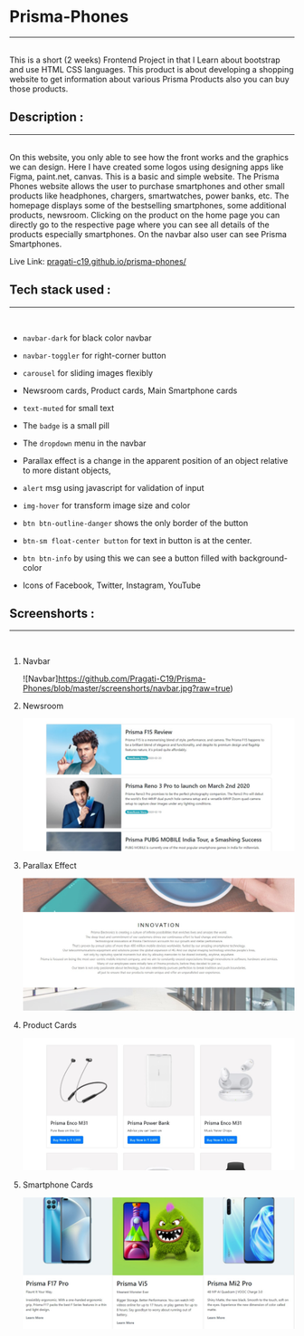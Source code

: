 # Prisma-Phones
<hr>
<br>
This is a short (2 weeks) Frontend Project in that I Learn about bootstrap and use HTML CSS languages. This product is about developing a shopping website to get information about various Prisma Products also you can buy those products.

## Description :
<hr>
<br>
On this website, you only able to see how the front works and the graphics we can design. Here I have created some logos using designing apps like Figma, paint.net, canvas. This is a basic and simple website. The Prisma Phones website allows the user to purchase smartphones and other small products like headphones, chargers, smartwatches, power banks, etc. The homepage displays some of the bestselling smartphones, some additional products, newsroom. Clicking on the product on the home page you can directly go to the respective page where you can see all details of the products especially smartphones. On the navbar also user can see Prisma Smartphones. 

Live Link:  [pragati-c19.github.io/prisma-phones/](http://pragati-c19.github.io/prisma-phones/) 


## Tech stack used :
<hr>
<br>

* `navbar-dark` for black color navbar 

* `navbar-toggler` for right-corner button

* `carousel` for sliding images flexibly 

* Newsroom cards, Product cards, Main Smartphone cards

* `text-muted` for small text

* The `badge` is a small pill 

* The `dropdown` menu in the navbar

* Parallax effect is a change in the apparent position of an object relative to more distant objects,

* `alert` msg using javascript for validation of input 

* `img-hover` for transform image size and color

* `btn btn-outline-danger` shows the only border of the button 

* `btn-sm float-center button` for text in button is at the center.

* `btn btn-info` by using this we can see a button filled with background-color

* Icons of Facebook, Twitter, Instagram, YouTube 

## Screenshorts :
<hr>
<br>

<ol> 
<li> Navbar </li>

![Navbar]https://github.com/Pragati-C19/Prisma-Phones/blob/master/screenshorts/navbar.jpg?raw=true)

<li> Newsroom </li>

![Newsroom](https://github.com/Pragati-C19/Prisma-Phones/blob/master/screenshorts/newsroom.jpg?raw=true)

<li> Parallax Effect </li>

![Parallax](https://github.com/Pragati-C19/Prisma-Phones/blob/master/screenshorts/parallax.jpg?raw=true)

<li> Product Cards </li>

![Product Cards](https://github.com/Pragati-C19/Prisma-Phones/blob/master/screenshorts/product_cards.jpg?raw=true)

<li> Smartphone Cards </li>

![Smartphone Cards](https://github.com/Pragati-C19/Prisma-Phones/blob/master/screenshorts/smartphone_cards.jpg?raw=true)

</ol>